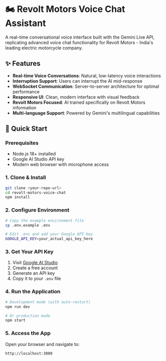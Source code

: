# 🏍️ Revolt Motors Voice Chat Assistant

A real-time conversational voice interface built with the Gemini Live API, replicating advanced voice chat functionality for Revolt Motors - India's leading electric motorcycle company.

## ✨ Features

- **Real-time Voice Conversations**: Natural, low-latency voice interactions
- **Interruption Support**: Users can interrupt the AI mid-response
- **WebSocket Communication**: Server-to-server architecture for optimal performance
- **Responsive UI**: Clean, modern interface with visual feedback
- **Revolt Motors Focused**: AI trained specifically on Revolt Motors information
- **Multi-language Support**: Powered by Gemini's multilingual capabilities

## 🚀 Quick Start

### Prerequisites

- Node.js 18+ installed
- Google AI Studio API key
- Modern web browser with microphone access

### 1. Clone & Install

```bash
git clone <your-repo-url>
cd revolt-motors-voice-chat
npm install
```

### 2. Configure Environment

```bash
# Copy the example environment file
cp .env.example .env

# Edit .env and add your Google API key
GOOGLE_API_KEY=your_actual_api_key_here
```

### 3. Get Your API Key

1. Visit [Google AI Studio](https://aistudio.google.com)
2. Create a free account
3. Generate an API key
4. Copy it to your `.env` file

### 4. Run the Application

```bash
# Development mode (with auto-restart)
npm run dev

# Or production mode
npm start
```

### 5. Access the App

Open your browser and navigate to:
```
http://localhost:3000
```